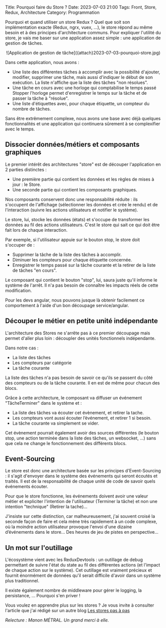 Title: Pourquoi faire du Store ?
Date: 2023-07-03 21:00
Tags: Front, Store, Redux, Architecture
Category: Programmation

Pourquoi et quand utiliser un store Redux ? Quel que soit son implémentation exacte (Redux, ngrx, vuex, ...), le store répond au même besoin et à des principes d'architecture communs. Pour expliquer l'utilité du store, je vais me baser sur une application assez simple : une application de gestion de tâches.

<center>
 ![Application de gestion de tâche]({attach}2023-07-03-pourquoi-store.jpg) 
</center>

Dans cette application, nous avons :

- Une liste des différentes tâches à accomplir avec la possibilité d'ajouter, modifier, supprimer une tâche, mais aussi d'indiquer le début de son exécution. La liste n'affiche que la liste des tâches "non résolues".
- Une tâche en cours avec une horloge qui comptabilise le temps passé Stopper l'horloge permet d'enregistrer le temps sur la tâche et de passer la tâche à "résolue".
- Une liste d'étiquettes avec, pour chaque étiquette, un compteur du nombre de tâches.

Sans être extrêmement complexe, nous avons une base avec déjà quelques fonctionnalités et une application qui continuera sûrement à se complexifier avec le temps.

## Dissocier données/métiers et composants graphiques

Le premier intérêt des architectures "store" est de découper l'application en 2 parties distinctes :

- Une première partie qui contient les données et les règles de mises à jour : le Store.
- Une seconde partie qui contient les composants graphiques.

Nos composants conservent donc une responsabilité réduite : ils s'occupent de l'affichage (sélectionner les données et crée le rendu) et de l'interaction (suivre les actions utilisateurs et notifier le système).

Le store, lui, stocke les données (états) et s'occupe de transformer les données au fil des actions utilisateurs. C'est le store qui sait ce qui doit être fait lors de chaque interaction.

Par exemple, si l'utilisateur appuie sur le bouton stop, le store doit s'occuper de :

- Supprimer la tâche de la liste des tâches à accomplir.
- Diminuer les compteurs pour chaque étiquette concernée.
- Enregistrer le temps passé sur la tâche courante et la retirer de la liste de tâches "en cours".

Le composant qui contient le bouton "stop", lui, saura juste qu'il informe le système de l'arrêt. Il n'a pas besoin de connaître les impacts réels de cette modification.

Pour les devs angular, nous pouvons jusque là obtenir facilement ce comportement à l'aide d'un bon découpage service/angular.

## Découper le métier en petite unité indépendante

L'architecture des Stores ne s'arrête pas à ce premier découpage mais permet d'aller plus loin : découpler des unités fonctionnels indépendante.

Dans notre cas :

- La liste des tâches
- Les compteurs par catégorie
- La tâche courante

La liste des tâches n'a pas besoin de savoir ce qu'ils se passent du côté des compteurs ou de la tâche courante. Il en est de même pour chacun des blocs.

Grâce à cette architecture, le composant va diffuser un événement "TâcheTerminer" dans le système et :

- La liste des tâches va écouter cet évènement, et retirer la tache.
- Les compteurs vont aussi écouter l’événement, et retirer 1 si besoin.
- La tâche courante va simplement se vider.

Cet évènement pourrait également avoir des sources différentes (le bouton stop, une action terminée dans la liste des tâches, un websocket, ...) sans que cela ne change le fonctionnement des différents blocs.

## Event-Sourcing

Le store est donc une architecture basée sur les principes d'Event-Sourcing : il s'agit d'envoyer dans le système des événements qui seront écoutés et traités. Il est de la responsabilité de chaque unité de code de savoir quels événements écouter.

Pour que le store fonctionne, les événements doivent avoir une valeur métier et expliciter l'intention de l'utilisateur (Terminer la tâche) et non une intention "technique" (Retirer la tache)...

J'insiste sur cette distinction, car malheureusement, j'ai souvent croisé la seconde façon de faire et cela mène très rapidement à un code complexe, où la moindre action utilisateur provoque l'envoi d'une dizaine d’événements dans le store... Des heures de jeu de pistes en perspective...

## Un mot sur l'outillage

L'écosystème vient avec les ReduxDevtools : un outillage de debug permettant de suivre l'état du state au fil des différentes actions (et l'impact de chaque action sur le système). Cet outillage est vraiment précieux et fournit énormément de données qu'il serait difficile d'avoir dans un système plus traditionnel.

Il existe également nombre de middleware pour gérer le logging, la persistance, ... Pourquoi s'en priver !

Vous voulez en apprendre plus sur les stores ? Je vous invite à consulter l'article que j'ai rédigé sur un autre blog [Les stores pas à pas](https://niji.tech/stores-step-by-step)

_Relecture : Manon MÉTRAL. Un grand merci à elle._
